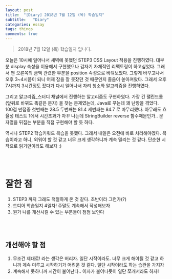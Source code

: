 ```yaml
---
layout: post
title:  "[Diary] 2018년 7월 12일 (목) 학습일지"
subtitle:   "Diary"
categories: essay
tags: things
comments: true
---
```


> 2018년 7월 12일 (목) 학습일지 입니다.

오늘은 10시에 일어나서 새벽에 못했던 STEP3 CSS Layout 적용을 진행하였다. 대부분 display 속성을 이용해서 구현했으나 갑자기 자체적인 리팩토링이 하고싶었다. 그래서 맨 오른쪽의 금액 관련한 부분을 position 속성으로 바꿔보았다. 그렇게 바꾸고나서 오후 3~4시쯤이 되니 어제 잠을 잘 못잤던 것 때문인지 졸음이 쏟아져왔다. 그래서 오후 7시까지 3시간정도 잤다가 다시 일어나서 자리 청소와 알고리즘을 진행하였다.

그리고 알고리즘_스터디 채널에서 진행하는 알고리즘도 구현하였다. 가장 긴 팰린드롬 (앞뒤로 바꿔도 똑같은 문자) 을 찾는 문제였는데, Java로 푸는데 꽤 난항을 겪었다. 100점 만점중 첫번째는 28.5 두번째는 81.4 세번째는 84.7 로 마무리했다. 아무래도 효율성 테스트 1에서 시간초과가 자꾸 나는데 StringBuilder reverse 함수때문인가.. 문자열을 뒤집는 부분을 직접 구현해야 할 듯 하다.

역시나 STEP2 학습키워드 복습을 못했다. 그래서 내일은 오전에 바로 처리해야겠다. 복습이라고 하니, 외워야 할 것 같고 너무 크게 생각하니까 계속 밀리는 것 같다. 단순한 시작으로 읽기만이라도 해보자 :)

<br />

<br />

# 잘한 점

1. STEP3 까지 그래도 적절하게 온 것 같다. 초반이라 그런가(?)
2. 드디어 학습일지 4일차! 주말도 계속해서 작성해보자
3. 뭔가 나를 개선시킬 수 있는 부분들이 점점 보인다

<br />

<br />

## 개선해야 할 점

1. 무조건 제대로! 라는 생각은 버리자. 일단 시작이라도. 너무 크게 해야될 것 같고 하니까 계속 미루고 시작하기가 어려운 것 같다. 일단 시작이라도 하는 습관을 가지자
2. 계속해서 못하니까 시간이 불어난다.. 이자가 불어나듯이 일단 쪼개서라도 하자!

